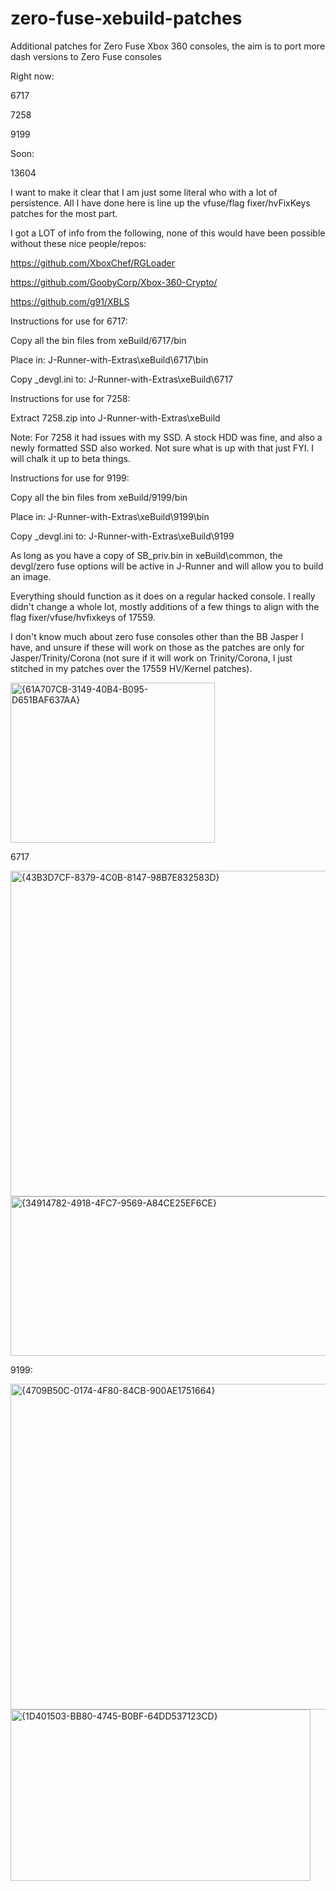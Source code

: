 # zero-fuse-xebuild-patches
Additional patches for Zero Fuse Xbox 360 consoles, the aim is to port more dash versions to Zero Fuse consoles

Right now: 

6717

7258

9199

Soon:

13604



I want to make it clear that I am just some literal who with a lot of persistence. All I have done here is line up the vfuse/flag fixer/hvFixKeys patches for the most part. 

I got a LOT of info from the following, none of this would have been possible without these nice people/repos:

https://github.com/XboxChef/RGLoader

https://github.com/GoobyCorp/Xbox-360-Crypto/

https://github.com/g91/XBLS



Instructions for use for 6717: 

Copy all the bin files from     xeBuild/6717/bin

Place in: J-Runner-with-Extras\xeBuild\6717\bin

Copy _devgl.ini to: J-Runner-with-Extras\xeBuild\6717

Instructions for use for 7258:

Extract 7258.zip into J-Runner-with-Extras\xeBuild


Note: For 7258 it had issues with my SSD. A stock HDD was fine, and also a newly formatted SSD also worked. Not sure what is up with that just FYI. I will chalk it up to beta things. 


Instructions for use for 9199:

Copy all the bin files from     xeBuild/9199/bin

Place in: J-Runner-with-Extras\xeBuild\9199\bin

Copy _devgl.ini to: J-Runner-with-Extras\xeBuild\9199


As long as you have a copy of SB_priv.bin in xeBuild\common, the devgl/zero fuse options will be active in J-Runner and will allow you to build an image. 

Everything should function as it does on a regular hacked console. I really didn't change a whole lot, mostly additions of a few things to align with the flag fixer/vfuse/hvfixkeys of 17559. 

I don't know much about zero fuse consoles other than the BB Jasper I have, and unsure if these will work on those as the patches are only for Jasper/Trinity/Corona (not sure if it will work on Trinity/Corona, I just stitched in my patches over the 17559 HV/Kernel patches).

<img width="327" height="256" alt="{61A707CB-3149-40B4-B095-D651BAF637AA}" src="https://github.com/user-attachments/assets/96d9d8f1-2ffd-45e4-a33d-72c3e811e6ac" />



6717

<img width="922" height="521" alt="{43B3D7CF-8379-4C0B-8147-98B7E832583D}" src="https://github.com/user-attachments/assets/1646500a-3b68-439c-bd1d-441ffdc94ece" />

<img width="506" height="255" alt="{34914782-4918-4FC7-9569-A84CE25EF6CE}" src="https://github.com/user-attachments/assets/fa62489d-d5fb-4f55-ae12-d8cfba9ba0c0" />




9199:

<img width="927" height="521" alt="{4709B50C-0174-4F80-84CB-900AE1751664}" src="https://github.com/user-attachments/assets/bec0528e-f773-4cf5-98f1-e649bc748ac6" />

<img width="480" height="274" alt="{1D401503-BB80-4745-B0BF-64DD537123CD}" src="https://github.com/user-attachments/assets/a4b9b5e6-a413-4b26-bb92-c1be9b32e87b" />
